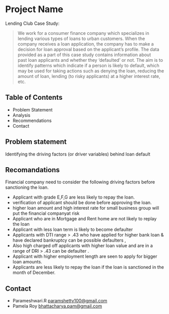 # Project Name
Lending Club Case Study:
>We work for a consumer finance company which specializes in lending various types of loans to urban customers. 
When the company receives a loan application, the company has to make a decision for loan approval based on the applicant’s profile. The data provided as a part of this case study contains information about past loan applicants and whether they ‘defaulted’ or not. The aim is to identify patterns which indicate if a person is likely to default, which may be used for taking actions such as denying the loan, reducing the amount of loan, lending (to risky applicants) at a higher interest rate, etc.

## Table of Contents
* Problem Statement
* Analysis
* Recommendations
* Contact

## Problem statement
Identifying the driving factors (or driver variables) behind loan default

<!-- You can include any other section that is pertinent to your problem -->

## Recomandations
Financial company need to consider the following driving factors before sanctioning the loan.
- Applicant with grade E,F,G are less likely to repay the loan.
- verification of applicant should be done before approving the loan.
- higher loan amount and high interest rate for small business group will put the financial companyat risk
- Applicant who are in Mortgage and Rent home are not likely to replay the loan
- Applicant with less loan term is likely to become defaulter
- Applicants with DTI range > .43 who have applied for higher bank loan & have declared bankruptcy can be possible defaulters , 
- Also high charged off applicants with higher loan value and are in a range of DRI > .43 can be defaulter .
- Applicant with higher employment length are seen to apply for bigger loan amounts.
- Applicants are less likely to repay the loan if the loan is sanctioned in the month of December.
<!-- You don't have to answer all the questions - just the ones relevant to your project. -->


## Contact
- Parameshwari.R 
paramshetty100@gmail.com
- Pamela Roy 
bhattacharya.pam@gmail.com


<!-- Optional -->
<!-- ## License -->
<!-- This project is open source and available under the [... License](). -->

<!-- You don't have to include all sections - just the one's relevant to your project -->
